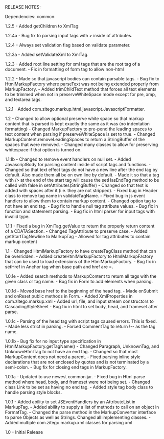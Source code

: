 RELEASE NOTES:

Dependencies: common

1.2.5  - Added getChildren to XmlTag

1.2.4a - Bug fix to parsing input tags with > inside of attributes.

1.2.4  - Always set validation flag based on validate parameter.

1.2.3a - Added setValidateXml to XmlTag.

1.2.3  - Added root line setting for xml tags that are the root tag of a document.
       - Fix in formatting of form tag to allow non-html

1.2.2  - Made so that javascript bodies can contain parsable tags.
       - Bug fix to HtmlMarkupFactory where parseText was not being extended properly
         from MarkupFactory.
       - Added trimChildText method that forces all text elements to be trimmed when
         not in preserveWhiteSpace mode except for pre, xmp, and textarea tags.

1.2.1  - Added com.zitego.markup.html.javascript.JavascriptFormatter.

1.2    - Changed to allow optional preserve white space so that markup content that is
         parsed is kept exactly the same as it was (no indentation formatting)
       - Changed MarkupFactory to pre-pend the leading spaces to text content when
         parsing if preserveWhiteSpace is set to true.
       - Changed MarkupContent.removeLeadingSpaces to return a StringBuffer of the
         spaces that were removed.
       - Changed many classes to allow for preserving whitespace if that option is
         turned on.

1.1.1b - Changed to remove event handlers on null set.
       - Added JavascriptBody for parsing content inside of script tags and functions.
       - Changed so that text effect tags do not have a new line after the end tag by default.
         Also made them all be on own line by default.
       - Made it so that a tag with /> at the end of the start tag will cause the setHasEndTag
         method to be called with false in setAttributes(StringBuffer)
       - Changed so that text is added with spaces after it (i.e. they are not stripped).
       - Fixed bug in Header class to remove tag name in validateTagName.
       - Fixed bug in js event handlers to allow them to contain markup content.
       - Changed option tag to not have an end tag.
       - Bug fix to handle null tag attribute values.
       - Bug fix in function and statement parsing.
       - Bug fix in html parser for input tags with invalid type.

1.1.1  - Fixed a bug in XmlTag.getValue to return the properly return content of a CDATASection.
       - Changed TagAttribute to preserve case.
       - Added getStartTagNewline to MarkupTag
       - Allowed for tag attributes to contain markup content

1.1    - Changed HtmlMarkupFactory to have createTagClass method that can be overridden.
       - Added createHtmlMarkupFactory to HtmlMarkupFactory that can be used to load extensions
         of the HtmlMarkupFactory.
       - Bug fix in setHref in Anchor tag when base path and href are =.

1.0.1e - Added search methods to MarkupContent to return all tags with the given class or tag name.
       - Bug fix in Form to add elements when parsing.

1.0.1d - Moved base href to the beginning of the head tag.
       - Made onSubmit and onReset public methods in Form.
       - Added XmlProperties in com.zitego.markup.xml
       - Added url, file, and input stream constructors to CascadingStyleSheet
       - Bug fix in html to set body, head, and frameset after parse.

1.0.1c - Parsing of the head tag with script tags caused errors. This is fixed.
       - Made less strict in parsing.
       - Forced CommentTag to return !-- as the tag name.

1.0.1b - Bug fix for no input type specification in HtmlMarkupFactory.getTagName()
       - Changed Paragraph, UnknownTag, and UnknownHtmlTag to not have an end tag.
       - Changed so that most MarkupContent does not need a parent.
       - Fixed parsing inline style declarations that are not enclosed by quotes and
         is not terminated by a semi-colon.
       - Bug fix for closing end tags in MarkupFactory.

1.0.1a - Updated to use newest common jar.
       - Fixed bug in Html parse method where head, body, and frameset were not being set.
       - Changed class Link to be set as having no end tag.
       - Added style tag body class to handle parsing style blocks.

1.0.1  - Added ability to set JSEventHandlers by an AttributeList in MarkupTag.
       - Added ability to supply a list of methods to call on an object in
         FormatTag.
       - Changed the parse method in the MarkupConverter interface to parse
         Objects as well as Strings. Changed all implementing classes.
       - Added multiple com.zitego.markup.xml classes for parsing xml

1.0    - Initial Release
